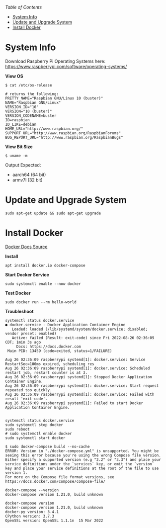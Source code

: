 *Table of Contents*
- [System Info](#system-info)
- [Update and Upgrade System](#update-and-upgrade-system)
- [Install Docker](#install-docker)


# System Info
Download Raspberry Pi Operating Systems here: https://www.raspberrypi.com/software/operating-systems/

**View OS**
```shell
$ cat /etc/os-release

# returns the following:
PRETTY_NAME="Raspbian GNU/Linux 10 (buster)"
NAME="Raspbian GNU/Linux"
VERSION_ID="10"
VERSION="10 (buster)"
VERSION_CODENAME=buster
ID=raspbian
ID_LIKE=debian
HOME_URL="http://www.raspbian.org/"
SUPPORT_URL="http://www.raspbian.org/RaspbianForums"
BUG_REPORT_URL="http://www.raspbian.org/RaspbianBugs"
```

**View Bit Size**
```shell
$ uname -m
```
Output Expected:
- aarch64 (64 bit)
- armv7l (32 bit)



# Update and Upgrade System
```shell
sudo apt-get update && sudo apt-get upgrade
```

# Install Docker
[Docker Docs Source](https://docs.docker.com/desktop/install/debian/)

**Install**
```shell
apt install docker.io docker-compose
```

**Start Docker Service**
```shell
sudo systemctl enable --now docker
```

**Test Docker**
```shell
sudo docker run --rm hello-world
```

**Troubleshoot**
```shell
systemctl status docker.service
● docker.service - Docker Application Container Engine
   Loaded: loaded (/lib/systemd/system/docker.service; disabled; vendor preset: enabled)
   Active: failed (Result: exit-code) since Fri 2022-08-26 02:36:09 CDT; 1min 3s ago
     Docs: https://docs.docker.com
 Main PID: 13459 (code=exited, status=1/FAILURE)

Aug 26 02:36:09 raspberrypi systemd[1]: docker.service: Service RestartSec=100ms expired, scheduling res
Aug 26 02:36:09 raspberrypi systemd[1]: docker.service: Scheduled restart job, restart counter is at 3.
Aug 26 02:36:09 raspberrypi systemd[1]: Stopped Docker Application Container Engine.
Aug 26 02:36:09 raspberrypi systemd[1]: docker.service: Start request repeated too quickly.
Aug 26 02:36:09 raspberrypi systemd[1]: docker.service: Failed with result 'exit-code'.
Aug 26 02:36:09 raspberrypi systemd[1]: Failed to start Docker Application Container Engine.


systemctl status docker.service
sudo systemctl stop docker
sudo reboot
# sudo systemctl enable docker
sudo systemctl start docker
```

```shell
$ sudo docker-compose build --no-cache
ERROR: Version in "./docker-compose.yml" is unsupported. You might be seeing this error because you're using the wrong Compose file version. Either specify a supported version (e.g "2.2" or "3.3") and place your service definitions under the `services` key, or omit the `version` key and place your service definitions at the root of the file to use version 1.
For more on the Compose file format versions, see https://docs.docker.com/compose/compose-file/

docker-compose --version
docker-compose version 1.21.0, build unknown

docker-compose version
docker-compose version 1.21.0, build unknown
docker-py version: 3.4.1
CPython version: 3.7.3
OpenSSL version: OpenSSL 1.1.1n  15 Mar 2022
```